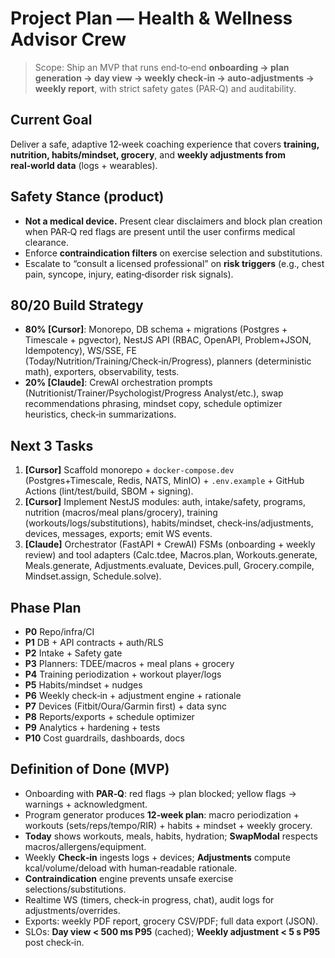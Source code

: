 # Project Plan — Health & Wellness Advisor Crew

> Scope: Ship an MVP that runs end‑to‑end **onboarding → plan generation → day view → weekly check‑in → auto‑adjustments → weekly report**, with strict safety gates (PAR‑Q) and auditability.

## Current Goal
Deliver a safe, adaptive 12‑week coaching experience that covers **training, nutrition, habits/mindset, grocery**, and **weekly adjustments from real‑world data** (logs + wearables).

## Safety Stance (product)
- **Not a medical device.** Present clear disclaimers and block plan creation when PAR‑Q red flags are present until the user confirms medical clearance.
- Enforce **contraindication filters** on exercise selection and substitutions.
- Escalate to “consult a licensed professional” on **risk triggers** (e.g., chest pain, syncope, injury, eating‑disorder risk signals).

## 80/20 Build Strategy
- **80% [Cursor]**: Monorepo, DB schema + migrations (Postgres + Timescale + pgvector), NestJS API (RBAC, OpenAPI, Problem+JSON, Idempotency), WS/SSE, FE (Today/Nutrition/Training/Check‑in/Progress), planners (deterministic math), exporters, observability, tests.
- **20% [Claude]**: CrewAI orchestration prompts (Nutritionist/Trainer/Psychologist/Progress Analyst/etc.), swap recommendations phrasing, mindset copy, schedule optimizer heuristics, check‑in summarizations.

## Next 3 Tasks
1. **[Cursor]** Scaffold monorepo + `docker-compose.dev` (Postgres+Timescale, Redis, NATS, MinIO) + `.env.example` + GitHub Actions (lint/test/build, SBOM + signing).
2. **[Cursor]** Implement NestJS modules: auth, intake/safety, programs, nutrition (macros/meal plans/grocery), training (workouts/logs/substitutions), habits/mindset, check‑ins/adjustments, devices, messages, exports; emit WS events.
3. **[Claude]** Orchestrator (FastAPI + CrewAI) FSMs (onboarding + weekly review) and tool adapters (Calc.tdee, Macros.plan, Workouts.generate, Meals.generate, Adjustments.evaluate, Devices.pull, Grocery.compile, Mindset.assign, Schedule.solve).

## Phase Plan
- **P0** Repo/infra/CI
- **P1** DB + API contracts + auth/RLS
- **P2** Intake + Safety gate
- **P3** Planners: TDEE/macros + meal plans + grocery
- **P4** Training periodization + workout player/logs
- **P5** Habits/mindset + nudges
- **P6** Weekly check‑in + adjustment engine + rationale
- **P7** Devices (Fitbit/Oura/Garmin first) + data sync
- **P8** Reports/exports + schedule optimizer
- **P9** Analytics + hardening + tests
- **P10** Cost guardrails, dashboards, docs

## Definition of Done (MVP)
- Onboarding with **PAR‑Q**: red flags → plan blocked; yellow flags → warnings + acknowledgment.
- Program generator produces **12‑week plan**: macro periodization + workouts (sets/reps/tempo/RIR) + habits + mindset + weekly grocery.
- **Today** shows workouts, meals, habits, hydration; **SwapModal** respects macros/allergens/equipment.
- Weekly **Check‑in** ingests logs + devices; **Adjustments** compute kcal/volume/deload with human‑readable rationale.
- **Contraindication** engine prevents unsafe exercise selections/substitutions.
- Realtime WS (timers, check‑in progress, chat), audit logs for adjustments/overrides.
- Exports: weekly PDF report, grocery CSV/PDF; full data export (JSON).
- SLOs: **Day view < 500 ms P95** (cached); **Weekly adjustment < 5 s P95** post check‑in.
